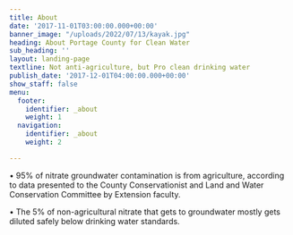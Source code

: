 ```yaml
---
title: About
date: '2017-11-01T03:00:00.000+00:00'
banner_image: "/uploads/2022/07/13/kayak.jpg"
heading: About Portage County for Clean Water
sub_heading: ''
layout: landing-page
textline: Not anti-agriculture, but Pro clean drinking water
publish_date: '2017-12-01T04:00:00.000+00:00'
show_staff: false
menu:
  footer:
    identifier: _about
    weight: 1
  navigation:
    identifier: _about
    weight: 2

---
```

• 95% of nitrate groundwater contamination is from agriculture, according to data presented to the County Conservationist and Land and Water Conservation Committee by Extension faculty.

• The 5% of non-agricultural nitrate that gets to groundwater mostly gets diluted safely below drinking water standards.